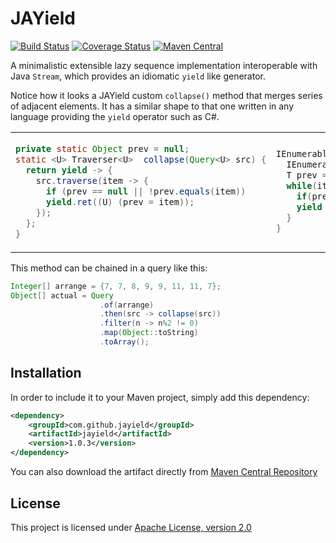 # JAYield

[![Build Status](https://sonarcloud.io/api/project_badges/measure?project=com.github.jayield%3Ajayield&metric=alert_status)](https://sonarcloud.io/dashboard?id=com.github.jayield%3Ajayield)
[![Coverage Status](https://sonarcloud.io/api/project_badges/measure?project=com.github.jayield%3Ajayield&metric=coverage)](https://sonarcloud.io/component_measures?id=com.github.jayield%3Ajayield&metric=Coverage)
[![Maven Central](https://maven-badges.herokuapp.com/maven-central/com.github.jayield/jayield/badge.svg)](https://maven-badges.herokuapp.com/maven-central/com.github.jayield/jayield)

A minimalistic extensible lazy sequence implementation interoperable with Java
`Stream`, which provides an idiomatic `yield` like generator.

Notice how it looks a JAYield custom `collapse()` method that merges series of adjacent elements.
It has a similar shape to that one written in any language providing the `yield` operator
such as C\#.

<table class="table">
    <tr class="row">
        <td>
 
```java
private static Object prev = null;
static <U> Traverser<U>  collapse(Query<U> src) {
  return yield -> {
    src.traverse(item -> {
      if (prev == null || !prev.equals(item))
      yield.ret((U) (prev = item));
    });
  };
}
```

</td>
<td>

```csharp
IEnumerable <T> Collapse <T>( this IEnumerable <T> src) {
  IEnumerator <T> iter = src. GetEnumerator ();
  T prev = null;
  while(iter.MoveNext ()) {
    if(prev == null || !prev.Equals(iter.Current ))
    yield return prev = iter.Current;
  }
}
```

</td>
</tr>
</table>

This method can be chained in a query like this:

```java
Integer[] arrange = {7, 7, 8, 9, 9, 11, 11, 7};
Object[] actual = Query
                    .of(arrange)
                    .then(src -> collapse(src))
                    .filter(n -> n%2 != 0)
                    .map(Object::toString)
                    .toArray();
```


## Installation

In order to include it to your Maven project, simply add this dependency:

```xml
<dependency>
    <groupId>com.github.jayield</groupId>
    <artifactId>jayield</artifactId>
    <version>1.0.3</version>
</dependency>
```

You can also download the artifact directly from [Maven
Central Repository](http://repo1.maven.org/maven2/com/github/jayield/jayield/)


## License

This project is licensed under [Apache License,
version 2.0](https://www.apache.org/licenses/LICENSE-2.0)

